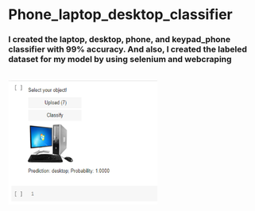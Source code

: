 # Phone_laptop_desktop_classifier

### I created the laptop, desktop, phone, and keypad_phone classifier with 99% accuracy. And also, I created the labeled dataset for my model by using selenium and webcraping

 <br /> 
 <img align="center" alt="GIF" src="https://github.com/HotuRam/Phone_laptop_desktop_classifier/blob/main/model_image.png?raw=true" width="300" height="250" />
  <br /> 
 <br /> 
